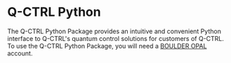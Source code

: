 # Q-CTRL Python

The Q-CTRL Python Package provides an intuitive and convenient Python interface
to Q-CTRL's quantum control solutions for customers of Q-CTRL. To use the Q-CTRL
Python Package, you will need a
[BOULDER OPAL](https://q-ctrl.com/products/boulder-opal/) account.
